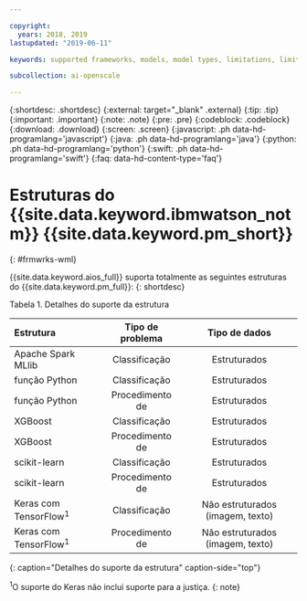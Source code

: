 ```yaml
---

copyright:
  years: 2018, 2019
lastupdated: "2019-06-11"

keywords: supported frameworks, models, model types, limitations, limits

subcollection: ai-openscale

---
```


{:shortdesc: .shortdesc}
{:external: target="_blank" .external}
{:tip: .tip}
{:important: .important}
{:note: .note}
{:pre: .pre}
{:codeblock: .codeblock}
{:download: .download}
{:screen: .screen}
{:javascript: .ph data-hd-programlang='javascript'}
{:java: .ph data-hd-programlang='java'}
{:python: .ph data-hd-programlang='python'}
{:swift: .ph data-hd-programlang='swift'}
{:faq: data-hd-content-type='faq'}

# Estruturas do {{site.data.keyword.ibmwatson_notm}} {{site.data.keyword.pm_short}}
{: #frmwrks-wml}

{{site.data.keyword.aios_full}} suporta totalmente as seguintes estruturas do {{site.data.keyword.pm_full}}: 
{: shortdesc}

Tabela 1. Detalhes do suporte da estrutura

| Estrutura | Tipo de problema | Tipo de dados |
|:---|:---:|:---:|
| Apache Spark MLlib | Classificação | Estruturados |
| função Python | Classificação | Estruturados |
| função Python | Procedimento de | Estruturados |
| XGBoost | Classificação | Estruturados |
| XGBoost | Procedimento de | Estruturados |
| scikit-learn | Classificação | Estruturados |
| scikit-learn | Procedimento de | Estruturados |
| Keras com TensorFlow<sup>1</sup> | Classificação | Não estruturados (imagem, texto) |
| Keras com TensorFlow<sup>1</sup> | Procedimento de | Não estruturados (imagem, texto) |
{: caption="Detalhes do suporte da estrutura" caption-side="top"}

<sup>1</sup>O suporte do Keras não inclui suporte para a justiça.
{: note}



